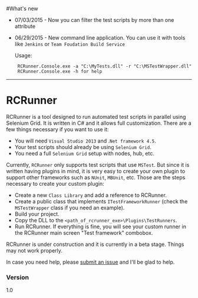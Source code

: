 #What's new
 - 07/03/2015 - Now you can filter the test scripts by more than one attribute
 - 06/29/2015 - New command line application. You can use it with tools like ```Jenkins``` or ```Team Foudation Build Service```
 
	Usage: 
			
		RCRunner.Console.exe -a "C:\MyTests.dll" -r "C:\MSTestWrapper.dll"
		RCRunner.Console.exe -h for help 
----------

# RCRunner
RCRunner is a tool designed to run automated test scripts in parallel using Selenium Grid. It is written in C# and it allows full customization. There are a few things necessary if you want to use it: 

  - You will need ```Visual Studio 2013``` and .```Net framework 4.5```.
  - Your test scripts should already be using ```Selenium Grid```.
  - You need a full ```Selenium Grid``` setup with nodes, hub, etc.

Currently, ```RCRunner``` only supports test scripts that use ```MSTest```. But since it is written having plugins in mind, it is very easy to create your own plugin to support other frameworks such as ```NUnit```, ```MBUnit```, etc. Those are the steps necessary to create your custom plugin:

  - Create a new ```Class Library``` and add a reference to RCRunner.
  - Create a public class that implements ```ITestFrameworkRunner``` (check the ```MSTestWrapper``` class if you need an example).
  - Build your project.
  - Copy the DLL to the ```<path_of_rcrunner_exe>\Plugins\TestRunners```.
  - Run RCRunner. If everything is fine, you will see your custom runner in the RCRunner main screen "Test framework" combobox.

RCRunner is under construction and it is currently in a beta stage. Things may not work properly.

In case you need help, please [submit an issue](https://github.com/colutti/RCRunner/issues/new) and I'll be glad to help.

### Version
1.0
